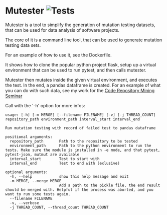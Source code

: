 # Mutester ![Tests](https://github.com/XPerianer/CRM2020/workflows/Tests/badge.svg)

Mutester is a tool to simplify the generation of mutation testing datasets, that can be used for data analysis of software projects.

The core of it is a command line tool, that can be used to generate mutation testing data sets.

For an example of how to use it, see the Dockerfile.

It shows how to clone the popular python project flask, setup up a virtual environment that can be used to run pytest, and then calls mutester.

Mutester then mutates inside the given virtual environment, and executes the test.
In the end, a pandas dataframe is created.
For an example of what you can do with such data, see my work for the [Code Repository Mining Seminar](/XPerianer/CRM20_How_does_software_break)

Call with the '-h' option for more infos:
```
usage: [-h] [-m MERGE] [--filename FILENAME] [-v] [-j THREAD_COUNT] repository_path environment_path interval_start interval_end

Run mutation testing with record of failed test to pandas dataframe

positional arguments:
  repository_path       Path to the repository to be tested
  environment_path      Path to the python environment to run the tests. Make sure the module is installed in -e mode, and that pytest, pytest-json, mutmut are available
  interval_start        Test to start with
  interval_end          Test to end with (exlusive)

optional arguments:
  -h, --help            show this help message and exit
  -m MERGE, --merge MERGE
                        Add a path to the pickle file, the end result should be merged with. Helpful if the process was aborted, and you want to run some tests again.
  --filename FILENAME
  -v, --verbose
  -j THREAD_COUNT, --thread_count THREAD_COUNT
  ```
